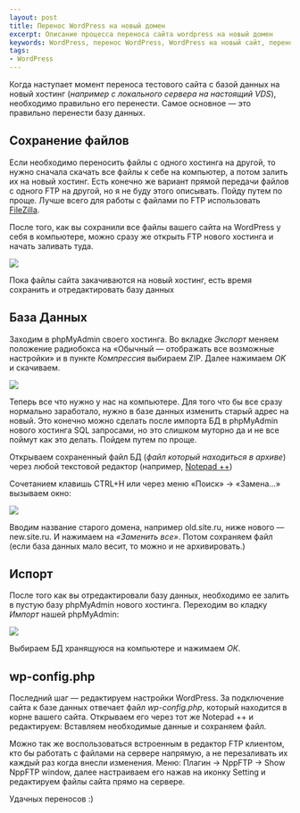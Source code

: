 ```yaml
---
layout: post
title: Перенос WordPress на новый домен
excerpt: Описание процесса переноса сайта wordpress на новый домен
keywords: WordPress, перенос WordPress, WordPress на новый сайт, перенос сайта на новый хостинг, новый хостинг
tags:
- WordPress
---
```


Когда наступает момент переноса тестового сайта с базой данных на новый хостинг (*например с локального сервера на настоящий VDS*), необходимо правильно его перенести. Самое основное — это правильно перенести базу данных.

## Сохранение файлов

Если необходимо переносить файлы с одного хостинга на другой, то нужно сначала скачать все файлы к себе на компьютер, а потом залить их на новый хостинг. Есть конечно же вариант прямой передачи файлов с одного FTP на другой, но я не буду этого описывать. Пойду путем по проще. Лучше всего для работы с файлами по FTP использовать [FileZilla](http://filezilla-project.org/).

После того, как вы сохранили все файлы вашего сайта на WordPress у себя в компьютере, можно сразу же открыть FTP нового хостинга и начать заливать туда.

<img class="original" src="{{site.url}}/upload/article/2012/07/30/screen_00.png" />

Пока файлы сайта закачиваются на новый хостинг, есть время сохранить и отредактировать базу данных

## База Данных

Заходим в phpMyAdmin своего хостинга. Во вкладке *Экспорт* меняем положение радиобокса на «Обычный — отображать все возможные настройки» и в пункте *Компрессия* выбираем ZIP. Далее нажимаем *OK* и скачиваем.

<img class="original" src="{{site.url}}/upload/article/2012/07/30/screen_01.png" />

Теперь все что нужно у нас на компьютере. Для того что бы все сразу нормально заработало, нужно в базе данных изменить старый адрес на новый. Это конечно можно сделать после импорта БД в phpMyAdmin нового хостинга SQL запросами, но это слишком муторно да и не все поймут как это делать. Пойдем путем по проще.

Открываем сохраненный файл БД (*файл который находиться в архиве*) через любой текстовой редактор (например, [Notepad ++](http://notepad-plus-plus.org/))

Сочетанием клавишь CTRL+Н или через меню «Поиск» → «Замена…» вызываем окно:

<img class="original" src="{{site.url}}/upload/article/2012/07/30/screen_02.png" />

Вводим название старого домена, например old.site.ru, ниже нового — new.site.ru. И нажимаем на *«Заменить все»*. Потом сохраняем файл (если база данных мало весит, то можно и не архивировать.)

## Испорт

После того как вы отредактировали базу данных, необходимо ее залить в пустую базу phpMyAdmin нового хостинга.
Переходим во кладку *Импорт* нашей phpMyAdmin:

<img class="original" src="{{site.url}}/upload/article/2012/07/30/screen_03.png" />

Выбираем БД хранящуюся на компьютере и нажимаем *ОК*.

## wp-config.php

Последний шаг — редактируем настройки WordPress. За подключение сайта к базе данных отвечает файл *wp-config.php*, который находится в корне вашего сайта. Открываем его через тот же Notepad ++ и редактируем: Вставляем необходимые данные и сохраняем файл.

Можно так же воспользоваться встроенным в редактор FTP клиентом, кто бы работать с файлами на сервере напрямую, а не перезаливать их каждый раз когда внесли изменения.
Меню: Плагин → NppFTP → Show NppFTP window, далее настраиваем его нажав на иконку Setting и редактируем файлы сайта прямо на сервере.

Удачных переносов :)

